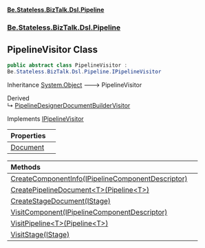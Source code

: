#### [Be.Stateless.BizTalk.Dsl.Pipeline](README.md 'README')
### [Be.Stateless.BizTalk.Dsl.Pipeline](Be.Stateless.BizTalk.Dsl.Pipeline.md 'Be.Stateless.BizTalk.Dsl.Pipeline')

## PipelineVisitor Class

```csharp
public abstract class PipelineVisitor :
Be.Stateless.BizTalk.Dsl.Pipeline.IPipelineVisitor
```

Inheritance [System.Object](https://docs.microsoft.com/en-us/dotnet/api/System.Object 'System.Object') &#129106; PipelineVisitor

Derived  
&#8627; [PipelineDesignerDocumentBuilderVisitor](PipelineDesignerDocumentBuilderVisitor.md 'Be.Stateless.BizTalk.Dsl.Pipeline.PipelineDesignerDocumentBuilderVisitor')

Implements [IPipelineVisitor](IPipelineVisitor.md 'Be.Stateless.BizTalk.Dsl.Pipeline.IPipelineVisitor')

| Properties | |
| :--- | :--- |
| [Document](PipelineVisitor.Document.md 'Be.Stateless.BizTalk.Dsl.Pipeline.PipelineVisitor.Document') | |

| Methods | |
| :--- | :--- |
| [CreateComponentInfo(IPipelineComponentDescriptor)](PipelineVisitor.CreateComponentInfo(IPipelineComponentDescriptor).md 'Be.Stateless.BizTalk.Dsl.Pipeline.PipelineVisitor.CreateComponentInfo(Be.Stateless.BizTalk.Dsl.Pipeline.IPipelineComponentDescriptor)') | |
| [CreatePipelineDocument&lt;T&gt;(Pipeline&lt;T&gt;)](PipelineVisitor.CreatePipelineDocument_T_(Pipeline_T_).md 'Be.Stateless.BizTalk.Dsl.Pipeline.PipelineVisitor.CreatePipelineDocument<T>(Be.Stateless.BizTalk.Dsl.Pipeline.Pipeline<T>)') | |
| [CreateStageDocument(IStage)](PipelineVisitor.CreateStageDocument(IStage).md 'Be.Stateless.BizTalk.Dsl.Pipeline.PipelineVisitor.CreateStageDocument(Be.Stateless.BizTalk.Dsl.Pipeline.IStage)') | |
| [VisitComponent(IPipelineComponentDescriptor)](PipelineVisitor.VisitComponent(IPipelineComponentDescriptor).md 'Be.Stateless.BizTalk.Dsl.Pipeline.PipelineVisitor.VisitComponent(Be.Stateless.BizTalk.Dsl.Pipeline.IPipelineComponentDescriptor)') | |
| [VisitPipeline&lt;T&gt;(Pipeline&lt;T&gt;)](PipelineVisitor.VisitPipeline_T_(Pipeline_T_).md 'Be.Stateless.BizTalk.Dsl.Pipeline.PipelineVisitor.VisitPipeline<T>(Be.Stateless.BizTalk.Dsl.Pipeline.Pipeline<T>)') | |
| [VisitStage(IStage)](PipelineVisitor.VisitStage(IStage).md 'Be.Stateless.BizTalk.Dsl.Pipeline.PipelineVisitor.VisitStage(Be.Stateless.BizTalk.Dsl.Pipeline.IStage)') | |
